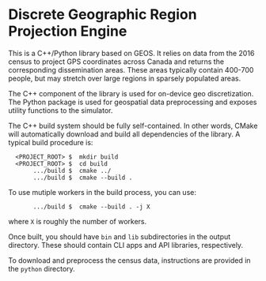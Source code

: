# Discrete Geographic Region Projection Engine

This is a C++/Python library based on GEOS. It relies on data from the 2016 census to
project GPS coordinates across Canada and returns the corresponding dissemination areas.
These areas typically contain 400-700 people, but may stretch over large regions in
sparsely populated areas.

The C++ component of the library is used for on-device geo discretization. The Python package
is used for geospatial data preprocessing and exposes utility functions to the simulator.

The C++ build system should be fully self-contained. In other words, CMake will automatically
download and build all dependencies of the library. A typical build procedure is:
```
  <PROJECT_ROOT> $  mkdir build
  <PROJECT_ROOT> $  cd build
       .../build $  cmake ../
       .../build $  cmake --build .
```
To use mutiple workers in the build process, you can use:
```
       .../build $  cmake --build . -j X
```
where `X` is roughly the number of workers.

Once built, you should have `bin` and `lib` subdirectories in the output directory. These
should contain CLI apps and API libraries, respectively.

To download and preprocess the census data, instructions are provided in the `python`
directory.

